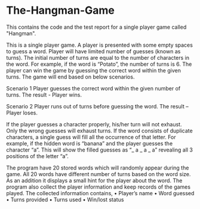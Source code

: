 # The-Hangman-Game
This contains the code and the test report for a single player game called "Hangman".

This is a single player game. A player is presented with some empty spaces to guess a word. Player will have limited number of guesses (known as turns). The initial number of turns are equal to the number of characters in the word. For example, if the word is “Potato”, the number of turns is 6. The player can win the game by guessing the correct word within the given turns. The game will end based on below scenarios.

Scenario 1
Player guesses the correct word within the given number of turns. The result - Player wins.

Scenario 2
Player runs out of turns before guessing the word. The result – Player loses.

If the player guesses a character properly, his/her turn will not exhaust. Only the wrong guesses will exhaust turns. If the word consists of duplicate characters, a single guess will fill all the occurrence of that letter.
For example, if the hidden word is “banana” and the player guesses the character “a”. This will show the filled guesses as “_ a _ a _ a” revealing all 3 positions of the letter “a”.

The program have 20 stored words which will randomly appear during the game. All 20 words have different number of turns based on the word size. As an addition it displays a small hint for the player about the word. The program also collect the player information and keep records of the games played. The collected information contains,
• Player’s name
• Word guessed
• Turns provided
• Turns used
• Win/lost status

